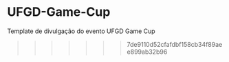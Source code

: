 # UFGD-Game-Cup
Template de divulgação do evento UFGD Game Cup
>>>>>>> 7de9110d52cfafdbf158cb34f89aee899ab32b96
